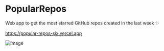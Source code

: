 # PopularRepos

Web app to get the most starred GitHub repos created in the last week ✨

https://popular-repos-six.vercel.app

![image](https://github.com/cakeslice/PopularRepos/assets/7516142/8226e932-98cc-48d3-81b8-01f74cdcaa2d)
